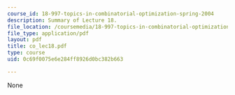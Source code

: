 ```yaml
---
course_id: 18-997-topics-in-combinatorial-optimization-spring-2004
description: Summary of Lecture 18.
file_location: /coursemedia/18-997-topics-in-combinatorial-optimization-spring-2004/0c69f0075e6e284ff8926d0bc382b663_co_lec18.pdf
file_type: application/pdf
layout: pdf
title: co_lec18.pdf
type: course
uid: 0c69f0075e6e284ff8926d0bc382b663

---
```

None